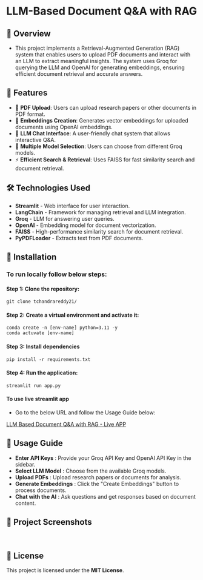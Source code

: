 # LLM-Based Document Q&A with RAG

## 📌 Overview
- This project implements a Retrieval-Augmented Generation (RAG) system that enables users to upload PDF documents and interact with an LLM to extract meaningful insights. The system uses Groq for querying the LLM and OpenAI for generating embeddings, ensuring efficient document retrieval and accurate answers.

## 🚀 Features
- 📄 **PDF Upload**: Users can upload research papers or other documents in PDF format.
- 🧠 **Embeddings Creation**: Generates vector embeddings for uploaded documents using OpenAI embeddings.
- 💬 **LLM Chat Interface**: A user-friendly chat system that allows interactive Q&A.
- 📌 **Multiple Model Selection**: Users can choose from different Groq models.
- ⚡ **Efficient Search & Retrieval**: Uses FAISS for fast similarity search and document retrieval.

## 🛠 Technologies Used
- **Streamlit** - Web interface for user interaction.
- **LangChain** - Framework for managing retrieval and LLM integration.
- **Groq** - LLM for answering user queries.
- **OpenAI** - Embedding model for document vectorization.
- **FAISS** - High-performance similarity search for document retrieval.
- **PyPDFLoader** - Extracts text from PDF documents.

## 🔧 Installation 
### To run locally follow below steps:
#### Step 1: Clone the repository:
```pycon
git clone tchandrareddy21/
```
#### Step 2: Create a virtual environment and activate it:
```pycon
conda create -n [env-name] python=3.11 -y
conda actuvate [env-name]
```
#### Step 3: Install dependencies
```pycon
pip install -r requirements.txt
```

#### Step 4: Run the application:
```pycon
streamlit run app.py
```

#### To use live streamlit app 
- Go to the below URL and follow the Usage Guide below:

[LLM Based Document Q&A with RAG - Live APP]()

## 🎯 Usage Guide
- **Enter API Keys** : Provide your Groq API Key and OpenAI API Key in the sidebar.
- **Select LLM Model** : Choose from the available Groq models.
- **Upload PDFs** : Upload research papers or documents for analysis.
- **Generate Embeddings** : Click the "Create Embeddings" button to process documents.
- **Chat with the AI** : Ask questions and get responses based on document content.

## 📸 Project Screenshots
![]()
![]()

## 📝 License
This project is licensed under the **MIT License**.